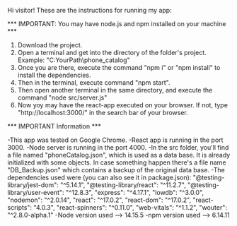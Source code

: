 Hi visitor! These are the instructions for running my app:

*** IMPORTANT: You may have node.js and npm installed on your machine ***

1. Download the project.
2. Open a terminal and get into the directory of the folder's project. Example: "C:YourPath\phone_catalog"
3. Once you are there, execute the command "npm i" or "npm install" to install the dependencies.
4. Then in the terminal, execute command "npm start".
5. Then open another terminal in the same directory, and execute the command "node src/server.js"
6. Now yoy may have the react-app executed on your browser. If not, type "http://localhost:3000/" in the search bar of your browser.

*** IMPORTANT Information ***

-This app was tested on Google Chrome.
-React app is running in the port  3000.
-Node server is running in the port 4000.
-In the src folder, you'll find a file named "phoneCatalog.json", which is used as a data base. It is already initialized with some objects. In case something happen there's a file name "DB_Backup.json" which contains a backup of the original data base.
-The dependencies used were (you can also see it in package.json):
   "@testing-library/jest-dom": "^5.14.1",
    "@testing-library/react": "^11.2.7",
    "@testing-library/user-event": "^12.8.3",
    "express": "^4.17.1",
    "lowdb": "^3.0.0",
    "nodemon": "^2.0.14",
    "react": "^17.0.2",
    "react-dom": "^17.0.2",
    "react-scripts": "4.0.3",
    "react-spinners": "^0.11.0",
    "web-vitals": "^1.1.2",
    "wouter": "^2.8.0-alpha.1"
-Node version used --> 14.15.5
-npm version used --> 6.14.11
